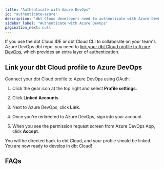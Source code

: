 ```yaml
---
title: "Authenticate with Azure DevOps"
id: "authenticate-azure"
description: "dbt Cloud developers need to authenticate with Azure DevOps."
sidebar_label: "Authenticate with Azure DevOps"
pagination_next: null
---
```



If you use the dbt Cloud IDE or dbt Cloud CLI to collaborate on your team's Azure DevOps dbt repo, you need to [link your dbt Cloud profile to Azure DevOps](#link-your-dbt-cloud-profile-to-azure-devops), which provides an extra layer of authentication.

## Link your dbt Cloud profile to Azure DevOps

Connect your dbt Cloud profile to Azure DevOps using OAuth:

1. Click the gear icon at the top right and select **Profile settings**.
2. Click **Linked Accounts**.
3. Next to  Azure DevOps, click **Link**.
   <Lightbox src="/img/docs/dbt-cloud/connecting-azure-devops/LinktoAzure.png" width="65%" title="Azure DevOps Authorization Screen"/>

4. Once you're redirected to Azure DevOps, sign into your account.
5. When you see the permission request screen from Azure DevOps App, click **Accept**. 
   <Lightbox src="/img/docs/dbt-cloud/connecting-azure-devops/OAuth Acceptance.png" width="65%" title="Azure DevOps Authorization Screen"/>

You will be directed back to dbt Cloud, and your profile should be linked. You are now ready to develop in dbt Cloud!

## FAQs

<FAQ path="Git/gitignore"/>
<FAQ path="Git/git-migration"/>
